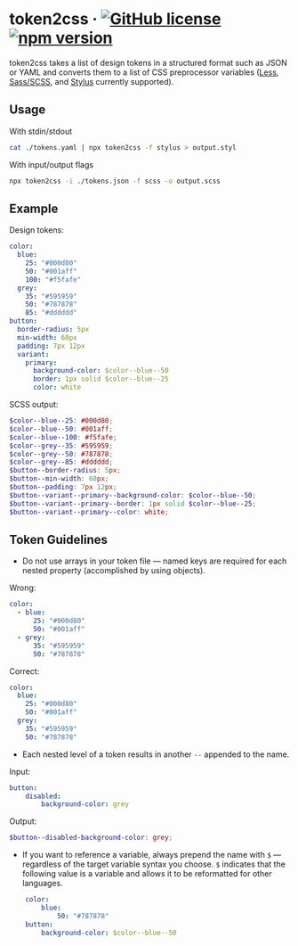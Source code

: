# token2css &middot; [![GitHub license](https://img.shields.io/badge/license-MIT-blue.svg)](https://github.com/erictooth/token2css/blob/master/LICENSE) [![npm version](https://img.shields.io/npm/v/token2css.svg)](https://www.npmjs.com/package/token2css)

token2css takes a list of design tokens in a structured format such as JSON or YAML and converts them to a list of CSS preprocessor variables ([Less](http://lesscss.org), [Sass/SCSS](http://sass-lang.com), and [Stylus](http://stylus-lang.com) currently supported).

## Usage

With stdin/stdout

```bash
cat ./tokens.yaml | npx token2css -f stylus > output.styl
```

With input/output flags

```bash
npx token2css -i ./tokens.json -f scss -o output.scss
```

## Example

Design tokens:

```yaml
color:
  blue:
    25: "#000d80"
    50: "#001aff"
    100: "#f5fafe"
  grey:
    35: "#595959"
    50: "#787878"
    85: "#dddddd"
button:
  border-radius: 5px
  min-width: 60px
  padding: 7px 12px
  variant:
    primary:
      background-color: $color--blue--50
      border: 1px solid $color--blue--25
      color: white
```

SCSS output:

```scss
$color--blue--25: #000d80;
$color--blue--50: #001aff;
$color--blue--100: #f5fafe;
$color--grey--35: #595959;
$color--grey--50: #787878;
$color--grey--85: #dddddd;
$button--border-radius: 5px;
$button--min-width: 60px;
$button--padding: 7px 12px;
$button--variant--primary--background-color: $color--blue--50;
$button--variant--primary--border: 1px solid $color--blue--25;
$button--variant--primary--color: white;
```

## Token Guidelines

- Do not use arrays in your token file — named keys are required for each nested property (accomplished by using objects).

Wrong:

```yaml
color:
  - blue:
      25: "#000d80"
      50: "#001aff"
  - grey:
      35: "#595959"
      50: "#787878"
```

Correct:

```yaml
color:
  blue:
    25: "#000d80"
    50: "#001aff"
  grey:
    35: "#595959"
    50: "#787878"
```

- Each nested level of a token results in another `--` appended to the name.

Input:

```yaml
button:
    disabled:
        background-color: grey
```

Output:

```scss
$button--disabled-background-color: grey;
```

- If you want to reference a variable, always prepend the name with `$` — regardless of the target variable syntax you choose. `$` indicates that the following value is a variable and allows it to be reformatted for other languages.

```yaml
    color:
        blue:
            50: "#787878"
    button:
        background-color: $color--blue--50
```